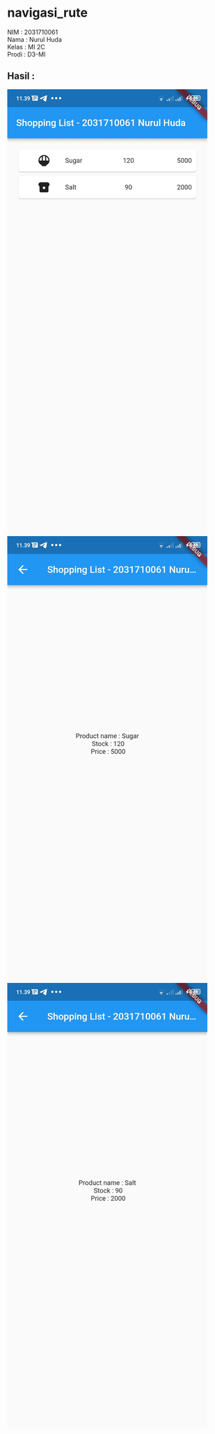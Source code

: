 # navigasi_rute

NIM : 2031710061<br>
Nama : Nurul Huda<br>
Kelas : MI 2C<br>
Prodi : D3-MI<br>

## Hasil :

![Screenshot Dashboard Oracle](menu.jpeg)
![Screenshot Dashboard Oracle](list1.jpeg)
![Screenshot Dashboard Oracle](list2.jpeg)
